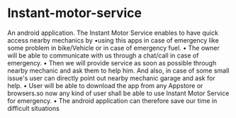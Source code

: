 # Instant-motor-service
An android application.
The Instant Motor Service enables to have quick access nearby mechanics by
•using this apps in case of emergency like some problem in bike/Vehicle or in
case of emergency fuel.
• The owner will be able to communicate with us through a chat/call in case of
emergency.
• Then we will provide service as soon as possible through nearby mechanic
and ask them to help him. And also, in case of some small issue's user can
directly point out nearby mechanic garage and ask for help.
• User will be able to download the app from any Appstore or browsers.so now
any kind of user shall be able to use Instant Motor Service for emergency.
• The android application can therefore save our time in difficult situations
